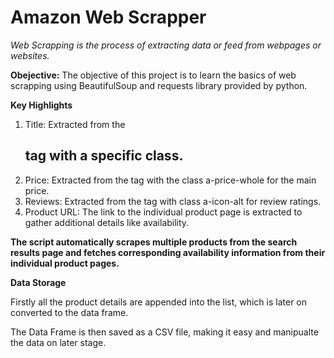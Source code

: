 # Amazon Web Scrapper

*Web Scrapping is the process of extracting data or feed from webpages or websites.*

**Obejective:** The objective of this project is to learn the basics of web scrapping using BeautifulSoup and requests library provided by python. 

**Key Highlights**

1. Title: Extracted from the <h2> tag with a specific class.
2. Price: Extracted from the <span> tag with the class a-price-whole for the main price.
3. Reviews: Extracted from the <span> tag with class a-icon-alt for review ratings.
4. Product URL: The link to the individual product page is extracted to gather additional details like availability.

**The script automatically scrapes multiple products from the search results page and fetches corresponding availability information from their individual product pages.**

**Data Storage**

Firstly all the product details are appended into the list, which is later on converted to the data frame.

The Data Frame is then saved as a CSV file, making it easy and manipualte the data on later stage. 

